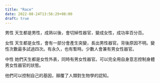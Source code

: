 ```yaml
---
title: "Race"
date: 2022-08-24T13:56:29+08:00
draft: true
---
```

男性
天生都是男性，成熟以後，會切掉性器官，變成女性，成功率百分百。

女性
天生都是女性，會有一部分會產生突變，長出男性器官。背後原因不明。變性次數最多試過四次。有永久，也有暫時。少數人會兼有男女性器官。

中性
她們天生都是女性外表，同時有男女性器官。可以完全用自身意志控制身體男女性器官的狀態。

他們可以控制自己的基因，顛覆了人類對生物學的認知。
